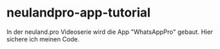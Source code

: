 # neulandpro-app-tutorial
In der neuland.pro Videoserie wird die App "WhatsAppPro" gebaut. Hier sichere ich meinen Code.
